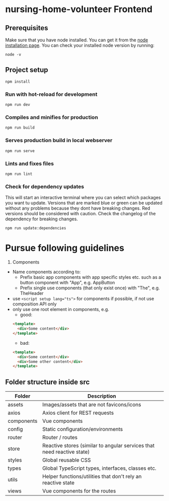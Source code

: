 # nursing-home-volunteer Frontend

## Prerequisites

Make sure that you have node installed. You can get it from the [node installation page](https://nodejs.org/en/download/). You can check your installed node version by running:

```
node -v
```

## Project setup

```
npm install
```

### Run with hot-reload for development

```
npm run dev
```

### Compiles and minifies for production

```
npm run build
```

### Serves production build in local webserver

```
npm run serve
```

### Lints and fixes files

```
npm run lint
```

### Check for dependency updates

This will start an interactive terminal where you can select which packages you want tu update. Versions that are marked blue or green can be updated without any problems because they dont have breaking changes. Red versions should be considered with caution. Check the changelog of the dependency for breaking changes.

```
npm run update:dependencies
```

# Pursue following guidelines

1. Components

- Name components according to:
  - Prefix basic app components with app specific styles etc. such as a button component with "App", e.g. AppButton
  - Prefix single use components (that only exist once) with "The", e.g. TheHeader
- use `<script setup lang="ts">` for components if possible, if not use composition API only
- only use one root element in components, e.g.
  - good:
  ```html
  <template>
    <div>Some content</div>
  </template>
  ```
  - bad:
  ```html
  <template>
    <div>Some content</div>
    <div>Some other content</div>
  </template>
  ```

## Folder structure inside src

| Folder     | Description                                                            |
| ---------- | ---------------------------------------------------------------------- |
| assets     | Images/assets that are not favicons/icons                              |
| axios      | Axios client for REST requests                                         |
| components | Vue components                                                         |
| config     | Static configuration/environments                                      |
| router     | Router / routes                                                        |
| store      | Reactive stores (similar to angular services that need reactive state) |
| styles     | Global reusable CSS                                                    |
| types      | Global TypeScript types, interfaces, classes etc.                      |
| utils      | Helper functions/utilities that don't rely an reactive state           |
| views      | Vue components for the routes                                          |
